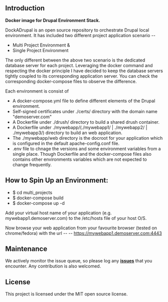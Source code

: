 ## Introduction

**Docker image for Drupal Environment Stack.**

DockADrupal is an open source repository to orchestrate Drupal local environment. It has included two different project application scenario --
  * Multi Project Environment &
  * Single Project Environment

The only different between the above two scenario is the dedicated database server for each project. Leveraging the docker command and respecting the docker principle I have decided to keep the database servers tightly coupled to its corresponding application server. You can check the corresponding docker-compose files to observe the difference.

Each environment is consist of 
  * A docker-compose.yml file to define different elements of the Drupal environment.
  * Self-signed certificates under ./certs/ directory with the domain name "demoserver.com"
  * A Dockerfile under ./drush/ directory to build a shared drush container.
  * A Dockerfile under ./mywebapp/(./mywebapp1/ | ./mywebapp2/ | ./mywebapp3/) directory to build an web application.
  * The ./mywebapp/web directory is the docroot for your application which is configured in the default apache-config.conf file.
  * .env file to chnage the versions and some environment variables from a single place. Though Dockerfile and the docker-compose files also contains other environments variables which are not expected to change frequently.
  
## How to Spin Up an Environment:
 
  * $ cd multi_projects
  * $ docker-compose build
  * $ docker-compose up -d
 
 Add your virtual host name of your application (e.g. mywebapp1.demoserver.com) to the /etc/hosts file of your host O/S.
 
 Now browse your web application from your favourite browser (tested on chrome/fedora) with the url --
  -- https://mywebapp1.demoserver.com:4443
  
## Maintenance

We actively monitor the issue queue, so please log any [**issues**](https://github.com/SoumyaDas/dockadrupal/issues) that you encounter. Any contribution is also welcomed.

## License

This project is licensed under the MIT open source license.
